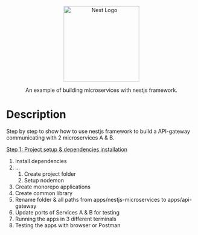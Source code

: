 <p align="center">
  <a href="http://nestjs.com/" target="blank"><img src="https://nestjs.com/img/logo-small.svg" width="200" alt="Nest Logo" /></a>
</p>

  <p align="center">An example of building microservices with nestjs framework.</p>

# Description

Step by step to show how to use nestjs framework to build a API-gateway communicating with 2 microservices A & B.

[Step 1: Project setup & dependencies installation](./_README_/step1.md)
1. Install dependencies
2. ...
    1. Create project folder 
    2. Setup nodemon
3. Create monorepo applications
4. Create common library
5. Rename folder & all paths from apps/nestjs-microservices to apps/api-gateway
6. Update ports of Services A & B for testing
7. Running the apps in 3 different terminals
8. Testing the apps with browser or Postman

